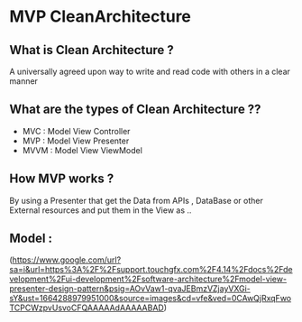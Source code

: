 # MVP CleanArchitecture
## What is Clean Architecture ?
A universally agreed upon way to write and read code with others in a clear manner

## What are the types of Clean Architecture ??
  - MVC : Model View Controller
  - MVP : Model View Presenter
  - MVVM : Model View ViewModel

## How MVP works ?
By using a Presenter that get the Data from APIs , DataBase or other External resources and put them in the View as  ..

## Model :
(https://www.google.com/url?sa=i&url=https%3A%2F%2Fsupport.touchgfx.com%2F4.14%2Fdocs%2Fdevelopment%2Fui-development%2Fsoftware-architecture%2Fmodel-view-presenter-design-pattern&psig=AOvVaw1-qvaJEBmzVZjayVXGi-sY&ust=1664288979951000&source=images&cd=vfe&ved=0CAwQjRxqFwoTCPCWzpvUsvoCFQAAAAAdAAAAABAD)

